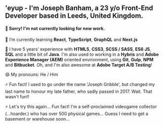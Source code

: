 ## 'eyup - I'm Joseph Banham, a 23 y/o Front-End Developer based in Leeds, United Kingdom.

#### 🔴 Sorry! I'm not currently looking for new work.

🌱 I’m currently learning **React**, **TypeScript**, **GraphQL** and **Next.js**

🤔 I have 5 years' experience with **HTML5**, **CSS3**, **SCSS / SASS**, **ES6 JS**, **SQL** and a little bit of **Java**. I'm also used to working in a **Hybris** and **Adobe Experience Manager (AEM)** oriented environment, using **Git**, **Gulp**, **NPM** and **Bitbucket**. Oh, and I'm also awesome at **Adobe Target A/B Testing**!

😄 My pronouns: He / Him

⚡ Fun fact! I used to go under the name 'Joseph Gribble', but changed my last name to honour my late father, who sadly passed in 2017. Wait. That wasn't fun!!

⚡ Let's try this again... Fun fact! I'm a self-proclaimed videogame collector (...hoarder.) who has over 500 physical games... Guess I need to get a basement or warehouse soon...
